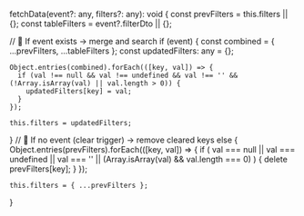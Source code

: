 fetchData(event?: any, filters?: any): void {
  const prevFilters = this.filters || {};
  const tableFilters = event?.filterDto || {};

  // 🧠 If event exists → merge and search
  if (event) {
    const combined = { ...prevFilters, ...tableFilters };
    const updatedFilters: any = {};

    Object.entries(combined).forEach(([key, val]) => {
      if (val !== null && val !== undefined && val !== '' && (!Array.isArray(val) || val.length > 0)) {
        updatedFilters[key] = val;
      }
    });

    this.filters = updatedFilters;
  } 
  // 🧹 If no event (clear trigger) → remove cleared keys
  else {
    Object.entries(prevFilters).forEach(([key, val]) => {
      if (
        val === null ||
        val === undefined ||
        val === '' ||
        (Array.isArray(val) && val.length === 0)
      ) {
        delete prevFilters[key];
      }
    });

    this.filters = { ...prevFilters };
  }
